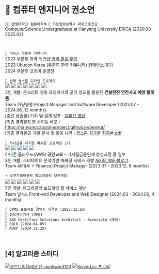 # 🌱 컴퓨터 엔지니어 권소연    

`👩‍💻 한양대학교 컴퓨터학부` `🔐 지능형로봇학과 마이크로전공`       
ComputerScience Undergraduate at Hanyang University ERICA (2020.03 - 2025.02)  
         
<br />

`🙌 리눅스 우분투 커뮤니티`     
2023 우분투 번역 워크샵 [번역 활동 후기](https://annkwon1123.tistory.com/38)    
2023 Ubucon Korea (우분투 한국 커뮤니티) [컨퍼런스 후기](https://annkwon1123.tistory.com/46)    
2024 우분투 코리아 운영진     

`🥜 산학 캡스톤 디자인 프로젝트`     
<img src="https://img.shields.io/badge/Next.js-000000?style=flat&logo=nextdotjs&logoColor=white">
<img src="https://img.shields.io/badge/javascript-F7DF1E?style=flat&logo=javascript&logoColor=white">
<img src="https://img.shields.io/badge/MUI-007FFF?style=flat&logo=mui&logoColor=white">
<img src="https://img.shields.io/badge/Spring Boot-6DB33F?style=flat&logo=springboot&logoColor=white">
<img src="https://img.shields.io/badge/Gradle-02303A?style=flat&logo=gradle&logoColor=white">
<img src="https://img.shields.io/badge/Amazon RDS-527FFF?style=flat&logo=amazonrds&logoColor=white">
<img src="https://img.shields.io/badge/postgresql-4169E1?style=flat&logo=postgresql&logoColor=white">     
3인 개발: 콘크리트 경화 과정에서의 굳기 정도를 활용한 **건설현장 안전사고 예방 플랫폼**            
Team 하냥땅콩 Project Manager and Software Developer (2023.07 - 2024.06, 12 months)      
[중간 산출물] 기획 및 설계 발표 : [유튜브 영상](https://youtu.be/oOvU3STKEfo?si=o6t9rpWCAKjb8X2g)        
[최종 결과물1] 웹 사이트 배포 : https://hanyangcapstoneproject.github.io/peanut/         
[최종 결과물2] 개발 문서 및 활동 내역 : [캡스톤 성과물 최종본.pdf](https://github.com/user-attachments/files/15520744/default.pdf)       

    
`🏦 하나금융 디지털 파워온 프로젝트 2기`      
<img src="https://img.shields.io/badge/googlecloud-4285F4?style=flat&logo=googlecloud&logoColor=white">
<img src="https://img.shields.io/badge/postgresql-4169E1?style=flat&logo=postgresql&logoColor=white">
<img src="https://img.shields.io/badge/python-3776AB?style=flat&logo=python&logoColor=white">
<img src="https://img.shields.io/badge/streamlit-FF4B4B?style=flat&logo=streamlit&logoColor=white">
<img src="https://img.shields.io/badge/openai-412991?style=flat&logo=openai&logoColor=white">     
아마존 클라우드(AWS) 공인교육 - 디지털금융인재 양성과정 중 일부     
3인 개발: 소비데이터 분석기반 마케팅 서비스 개발 [AiFi의 WiFi블로그](https://blog.naver.com/annkwon11234)   
Team AiFi(AI + Finance) Project Manager (2023.07 - 2023.12, 6 months)      

`🃏 소프트웨어공학 아그리콜라 보드게임`       
<img src="https://img.shields.io/badge/Next.js-000000?style=flat&logo=nextdotjs&logoColor=white">
<img src="https://img.shields.io/badge/javascript-F7DF1E?style=flat&logo=javascript&logoColor=white">
<img src="https://img.shields.io/badge/Figma-F24E1E?style=flat&logo=figma&logoColor=white">
<img src="https://img.shields.io/badge/Socket.io-010101?style=flat&logo=socketdotio&logoColor=white">
<img src="https://img.shields.io/badge/Spring Boot-6DB33F?style=flat&logo=springboot&logoColor=white">
<img src="https://img.shields.io/badge/Gradle-02303A?style=flat&logo=gradle&logoColor=white">       
7인 개발: 아그리콜라 보드게임 웹 서비스 개발      
Team 밥4조 Front-end Developer and Web Designer (2024.03 - 2024.06, 4 months)  

`🏅 CPMS 프로젝트 경영사 자격증 (2023.12.20)`        
`🏅 정보처리기사 (예정)`     
`🏅 AWS Certified Solutions Architect - Associate (예정)`     
`🏅 SQLD (2024.04.05)`      
`🏅 ADsP (2024.11.29)`    

<br />

## [4] 알고리즘 스터디

[![코드트리|실력진단-annkwon1123](https://banner.codetree.ai/v1/banner/annkwon1123)](https://www.codetree.ai/profiles/annkwon1123)
[![Solved.ac 
프로필](http://mazassumnida.wtf/api/generate_badge?boj=annkwon1123)](https://solved.ac/annkwon1123)
